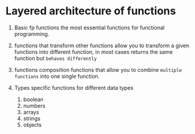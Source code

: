 # Layered architecture of functions
1. Basic fp functions
    the most essential functions for functional programming.
    
2. functions that transform other functions
    allow you to transform a given functions into 
    different function, in most cases returns the same function
    but `behaves differently`
    
3. functions composition
    functions that allow you to combine `multiple functions` into 
    one single function.
    
4. Types 
    specific functions for different data types
    
    1. boolean
    2. numbers
    3. arrays
    4. strings
    5. objects
   
